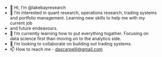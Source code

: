 - 👋 Hi, I’m @lakebayresearch
- 👀 I’m interested in quant research, operations research, trading systems and portfolio management. Learning new skills to help me with my current job 
- and future endeavours.
- 🌱 I’m currently learning how to put everything togather. Focusing on data science first than moving on to the analytics side.
- 💞️ I’m looking to collaborate on building out trading systems.
- 📫 How to reach me - dascarpelli@gmail.com 
<!---
lakebayresearch/lakebayresearch is a ✨ special ✨ repository because its `README.md` (this file) appears on your GitHub profile.
You can click the Preview link to take a look at your changes.
--->
